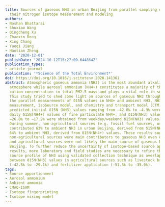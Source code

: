 ```yaml
---
title: Sources of gaseous NH3 in urban Beijing from parallel sampling of NH3 and NH4+,
  their nitrogen isotope measurement and modeling
authors:
- Noshan Bhattarai
- Shuxiao Wang
- Qingcheng Xu
- Zhaoxin Dong
- Xing Chang
- Yueqi Jiang
- Haotian Zheng
date: '2020-12-01'
publishDate: '2024-10-12T15:27:09.644864Z'
publication_types:
- article-journal
publication: '*Science of the Total Environment*'
doi: https://doi.org/10.1016/j.scitotenv.2020.141361
abstract: Atmospheric gaseous ammonia (NH3) is the most abundant alkaline gas in the
  atmosphere while aerosol ammonium (NH4+) constitutes a majority of the inorganic
  cation concentration in total PM2.5 mass and plays a vital role in severe haze formation.
  This study tried to shed some light on sources of gaseous NH3 through integrating
  the parallel measurements of δ15N values in NH4+ and ambient NH3, NH3 source signature
  measurement, IsoSource model, and chemistry and transport model (CTM). As a result,
  predicted initial δ15N (NH3) values ranging from −42.0‰ to −4.9‰ were derived from
  daily δ15N(NH4+) values of fine particulate NH4+, and δ15N(NH3) values ranging from
  −26.8‰ to −17.2‰ were obtained from weekday/weekend δ15N(NH3) values, respectively.
  During summer, non-agricultural sources (e.g. fossil fuel sources, urban waste)
  contributed 63% to ambient NH3 in urban Beijing, derived from δ15N(NH3) values whereas
  64% to ambient NH3, derived from δ15N(NH4+) values. These results suggested that
  non-agricultural sources were main contributors to gaseous NH3 even during summer
  and agricultural sources were not likely the main source of gaseous NH3 in urban
  Beijing. To further reduce the uncertainty of isotope-based source apportionment
  results, more laboratory and field studies are necessary to refine the δ15N(NH3)
  source profile of NH3 using validated collection technique as overlapping exist
  between δ15N(NH3) values in agricultural sources such as livestock breeding waste
  (−42.5‰ to −29.1‰) and fertilizer application (−51.5‰ to −35.0‰).
tags:
- Source apportionment
- Aerosol ammonium
- Ambient ammonia
- CMAQ-ISAM
- Isotope fingerprinting
- Isotope mixing model
---
```


